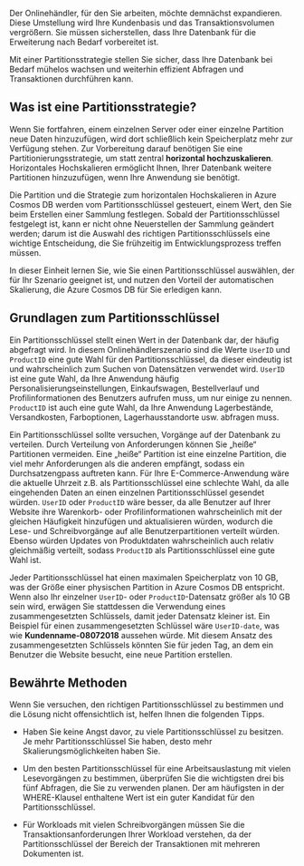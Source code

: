 Der Onlinehändler, für den Sie arbeiten, möchte demnächst expandieren. Diese Umstellung wird Ihre Kundenbasis und das Transaktionsvolumen vergrößern. Sie müssen sicherstellen, dass Ihre Datenbank für die Erweiterung nach Bedarf vorbereitet ist.

Mit einer Partitionsstrategie stellen Sie sicher, dass Ihre Datenbank bei Bedarf mühelos wachsen und weiterhin effizient Abfragen und Transaktionen durchführen kann.

## <a name="what-is-a-partition-strategy"></a>Was ist eine Partitionsstrategie?

Wenn Sie fortfahren, einem einzelnen Server oder einer einzelne Partition neue Daten hinzuzufügen, wird dort schließlich kein Speicherplatz mehr zur Verfügung stehen. Zur Vorbereitung darauf benötigen Sie eine Partitionierungsstrategie, um statt zentral **horizontal hochzuskalieren**. Horizontales Hochskalieren ermöglicht Ihnen, Ihrer Datenbank weitere Partitionen hinzuzufügen, wenn Ihre Anwendung sie benötigt.

Die Partition und die Strategie zum horizontalen Hochskalieren in Azure Cosmos DB werden vom Partitionsschlüssel gesteuert, einem Wert, den Sie beim Erstellen einer Sammlung festlegen. Sobald der Partitionsschlüssel festgelegt ist, kann er nicht ohne Neuerstellen der Sammlung geändert werden; darum ist die Auswahl des richtigen Partitionsschlüssels eine wichtige Entscheidung, die Sie frühzeitig im Entwicklungsprozess treffen müssen.  

In dieser Einheit lernen Sie, wie Sie einen Partitionsschlüssel auswählen, der für Ihr Szenario geeignet ist, und nutzen den Vorteil der automatischen Skalierung, die Azure Cosmos DB für Sie erledigen kann.

## <a name="partition-key-basics"></a>Grundlagen zum Partitionsschlüssel

Ein Partitionsschlüssel stellt einen Wert in der Datenbank dar, der häufig abgefragt wird. In diesem Onlinehändlerszenario sind die Werte `UserID` und `ProductID` eine gute Wahl für den Partitionsschlüssel, da dieser eindeutig ist und wahrscheinlich zum Suchen von Datensätzen verwendet wird. `UserID` ist eine gute Wahl, da Ihre Anwendung häufig Personalisierungseinstellungen, Einkaufswagen, Bestellverlauf und Profilinformationen des Benutzers aufrufen muss, um nur einige zu nennen. `ProductID` ist auch eine gute Wahl, da Ihre Anwendung Lagerbestände, Versandkosten, Farboptionen, Lagerhausstandorte usw. abfragen muss.

Ein Partitionsschlüssel sollte versuchen, Vorgänge auf der Datenbank zu verteilen. Durch Verteilung von Anforderungen können Sie „heiße“ Partitionen vermeiden. Eine „heiße“ Partition ist eine einzelne Partition, die viel mehr Anforderungen als die anderen empfängt, sodass ein Durchsatzengpass auftreten kann. Für Ihre E-Commerce-Anwendung wäre die aktuelle Uhrzeit z.B. als Partitionsschlüssel eine schlechte Wahl, da alle eingehenden Daten an einen einzelnen Partitionsschlüssel gesendet würden. `UserID` oder `ProductID` wäre besser, da alle Benutzer auf Ihrer Website ihre Warenkorb- oder Profilinformationen wahrscheinlich mit der gleichen Häufigkeit hinzufügen und aktualisieren würden, wodurch die Lese- und Schreibvorgänge auf alle Benutzerpartitionen verteilt würden. Ebenso würden Updates von Produktdaten wahrscheinlich auch relativ gleichmäßig verteilt, sodass `ProductID` als Partitionsschlüssel eine gute Wahl ist.

Jeder Partitionsschlüssel hat einen maximalen Speicherplatz von 10 GB, was der Größe einer physischen Partition in Azure Cosmos DB entspricht. Wenn also Ihr einzelner `UserID`- oder `ProductID`-Datensatz größer als 10 GB sein wird, erwägen Sie stattdessen die Verwendung eines zusammengesetzten Schlüssels, damit jeder Datensatz kleiner ist. Ein Beispiel für einen zusammengesetzten Schlüssel wäre `UserID-date`, was wie **Kundenname-08072018** aussehen würde. Mit diesem Ansatz des zusammengesetzten Schlüssels könnten Sie für jeden Tag, an dem ein Benutzer die Website besucht, eine neue Partition erstellen.

## <a name="best-practices"></a>Bewährte Methoden

Wenn Sie versuchen, den richtigen Partitionsschlüssel zu bestimmen und die Lösung nicht offensichtlich ist, helfen Ihnen die folgenden Tipps.

* Haben Sie keine Angst davor, zu viele Partitionsschlüssel zu besitzen. Je mehr Partitionsschlüssel Sie haben, desto mehr Skalierungsmöglichkeiten haben Sie.

* Um den besten Partitionsschlüssel für eine Arbeitsauslastung mit vielen Lesevorgängen zu bestimmen, überprüfen Sie die wichtigsten drei bis fünf Abfragen, die Sie zu verwenden planen. Der am häufigsten in der WHERE-Klausel enthaltene Wert ist ein guter Kandidat für den Partitionsschlüssel.

* Für Workloads mit vielen Schreibvorgängen müssen Sie die Transaktionsanforderungen Ihrer Workload verstehen, da der Partitionsschlüssel der Bereich der Transaktionen mit mehreren Dokumenten ist.
